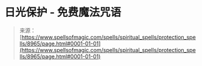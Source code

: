 <!--yml

category: 未分类

date: 2024-06-12 18:44:38

-->

# 日光保护 - 免费魔法咒语

> 来源：[https://www.spellsofmagic.com/spells/spiritual_spells/protection_spells/8965/page.html#0001-01-01](https://www.spellsofmagic.com/spells/spiritual_spells/protection_spells/8965/page.html#0001-01-01)
